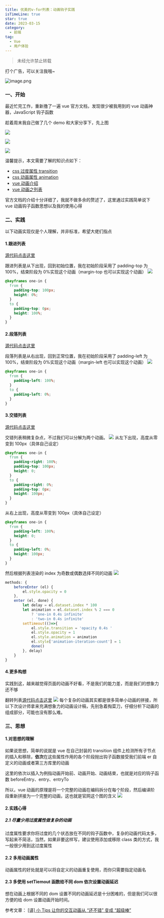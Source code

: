 ```yaml
---
title: 优美的v-for列表：动画钩子实践
isTimeLine: true
star: true
date: 2023-03-15
category:
  - 前端
tag:
  - Vue
  - 用户体验
---
```


> 未经允许禁止转载

打个广告，可以关注我哦~

![image.png](https://p3-juejin.byteimg.com/tos-cn-i-k3u1fbpfcp/07e3c8b6824c496db93ae959348ce978~tplv-k3u1fbpfcp-watermark.image?)

### 一、开始

最近忙完工作，重新撸了一遍 vue 官方文档，发现很少被我用到的 vue 动画神器，JavaScript 钩子函数

趁着周末我自己做了几个 demo 和大家分享下，先上图

![](https://p9-juejin.byteimg.com/tos-cn-i-k3u1fbpfcp/e2bed0297ec14dd68d6a5653796df45c~tplv-k3u1fbpfcp-zoom-1.image)

![](https://p9-juejin.byteimg.com/tos-cn-i-k3u1fbpfcp/4910838a46cd40f7821a7f63ec7efd25~tplv-k3u1fbpfcp-zoom-1.image)

![](https://p3-juejin.byteimg.com/tos-cn-i-k3u1fbpfcp/0cc5d2aac2e549868dd67fd73bcfdf9f~tplv-k3u1fbpfcp-zoom-1.image)

温馨提示，本文需要了解的知识点如下：

- [css 过度属性 transition](https://www.w3school.com.cn/cssref/pr_transition.asp/)
- [css 动画属性 animation](https://www.w3school.com.cn/cssref/pr_animation.asp/)
- [vue 动画介绍](https://cn.vuejs.org/v2/guide/transitions.html#%E5%8D%95%E5%85%83%E7%B4%A0-%E7%BB%84%E4%BB%B6%E7%9A%84%E8%BF%87%E6%B8%A1/)
- [vue 动画之列表](https://cn.vuejs.org/v2/guide/transitions.html#%E5%88%97%E8%A1%A8%E8%BF%87%E6%B8%A1/)

官方文档的介绍十分详细了，我就不做多余的赘述了，这里通过实践简单说下 vue 动画钩子函数思想以及我的使用心得

### 二、实践

以下动画实现仅是个人理解，并非标准，希望大佬们指点

#### 1.跟进列表

[源代码点击这里](https://github.com/mmdctjj/good_good_study/blob/master/vue%E5%8A%A8%E7%94%BB/%E8%B7%9F%E8%BF%9B%E5%88%97%E8%A1%A8.html)

跟进列表是从下出现，回到初始位置，我在初始阶段采用了 padding-top 为 100%，结束阶段为 0%实现这个动画（margin-top 也可以实现这个动画）
![](https://p1-juejin.byteimg.com/tos-cn-i-k3u1fbpfcp/5dda72174c4b4928ac14ae338116b742~tplv-k3u1fbpfcp-zoom-1.image)

```css
@keyframes one-in {
  from {
    padding-top: 100px;
    height: 0%;
  }
  to {
    padding-top: 0px;
    height: 100%;
  }
}
```

#### 2.段落列表

[源代码点击这里](https://github.com/mmdctjj/good_good_study/blob/master/vue%E5%8A%A8%E7%94%BB/%E6%AE%B5%E8%90%BD%E5%88%97%E8%A1%A8.html)

段落列表是从右出现，回到正常位置，我在初始阶段采用了 padding-left 为 100%，结束阶段为 0%实现这个动画（margin-left 也可以实现这个动画）
![](https://p6-juejin.byteimg.com/tos-cn-i-k3u1fbpfcp/758cdd5cb2f64d70840b8c761499b274~tplv-k3u1fbpfcp-zoom-1.image)

```css
@keyframes one-in {
  from {
    padding-left: 100%;
  }
  to {
    padding-left: 0%;
  }
}
```

#### 3.交错列表

[源代码点击这里](https://github.com/mmdctjj/good_good_study/blob/master/vue%E5%8A%A8%E7%94%BB/%E4%BA%A4%E9%94%99%E5%88%97%E8%A1%A8.html)

交错列表稍微复杂点，不过我们可以分解为两个动画。
![](https://p1-juejin.byteimg.com/tos-cn-i-k3u1fbpfcp/dce65f3b1b2a47eaa563d6fb47845c4d~tplv-k3u1fbpfcp-zoom-1.image)
从左下出现，高度从零变到 100px（具体自己设定）

```css
@keyframes one-in {
  from {
    padding-right: 100%;
    padding-top: 100px;
    height: 0;
  }
  to {
    padding-right: 0%;
    padding-top: 0px;
    height: 100px;
  }
}
```

从右上出现，高度从零变到 100px（具体自己设定）

```css
@keyframes one-in {
  from {
    padding-left: 100%;
    height: 0;
  }
  to {
    padding-left: 0%;
    height: 100px;
  }
}
```

然后根据列表渲染的 index 为奇数或偶数选择不同的动画
![](https://p9-juejin.byteimg.com/tos-cn-i-k3u1fbpfcp/56c0660e62ec468fafaeaf1e7146eccb~tplv-k3u1fbpfcp-zoom-1.image)

```js
methods: {
    beforeEnter (el) {
        el.style.opacity = 0
    },
    enter (el, done) {
        let delay = el.dataset.index * 100
        let animation = el.dataset.index % 2 === 0
            ? 'one-in 0.4s infinite'
            : 'two-in 0.4s infinite'
        setTimeout(()=>{
            el.style.transition = 'opacity 0.4s '
            el.style.opacity = 1
            el.style.animation = animation
            el.style['animation-iteration-count'] = 1
            done()
        }, delay)
    }
}
```

#### 4.更多构想

实践到这，越来越觉得页面的动画不好看，不是我们的能力差，而是我们的想象力还不够

翻转列表[源代码点击这里](https://github.com/mmdctjj/good_good_study/blob/master/vue%E5%8A%A8%E7%94%BB/%E7%BF%BB%E8%BD%AC%E5%88%97%E8%A1%A8.html)
![](https://p9-juejin.byteimg.com/tos-cn-i-k3u1fbpfcp/3e5ba81b11c443df98f0033317d41621~tplv-k3u1fbpfcp-zoom-1.image)
每个复杂的动画其实都是很多简单小动画的拼接，所以下次设计师拿来充满想象力的动画设计稿，先别急着掏菜刀，仔细分析下动画的组成部分，可能也没有那么难。

### 三、思想

#### 1.对思想的理解

如果说思想，简单的说就是 vue 在自己封装的 transition 组件上检测所有子节点的插入和移除，**依次**在这些属性作用的各个阶段抛出钩子函数接受我们前端 er 自定义的动画或者第三方库里的动画

这里的依次以插入为例指动画开始前、动画开始、动画结束，也就是对应的钩子函数 beforeEntry、entry、entryTo

所以，vue 动画的原理是将一个完整的动画在编码拆分在每个阶段，然后编译阶段重新拼接为一个完整的动画，这也就是官网这个图的含义
![](https://p1-juejin.byteimg.com/tos-cn-i-k3u1fbpfcp/6e197392df8247c8b0b4a5b71c1c3a83~tplv-k3u1fbpfcp-zoom-1.image)

#### 2.实践心得

##### 2.1 尽量少用过度属性做复杂的动画

过度属性要求你将过度的几个状态放在不同的钩子函数中，复杂的动画代码太多，写起来不简洁，当然，如果非要这样写，建议使用添加或移除 class 类的方式，我一般很少用到这过度属性

#### 2.2 多用动画属性

动画属性的好处就是可以将自定义的动画重复使用，而你只需要指定动画名

#### 2.3 多使用 setTiemout 函数给不同 dom 依次设置动画延迟

想在动画上根据不同的 dom 设置不同的动画延迟是十分困难的，但是我们可以很方便的给 dom 设置动画开始时间。

参考文章：
[[译] 小 Tips 让你的交互动画从 “还不错” 变成 “超级棒”](https://juejin.im/post/6844903584887209997)
